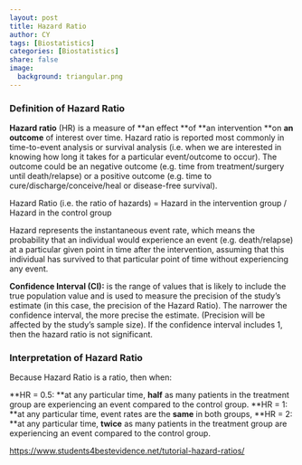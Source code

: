 ```yaml
---
layout: post
title: Hazard Ratio
author: CY
tags: [Biostatistics]
categories: [Biostatistics]
share: false
image:
  background: triangular.png 
---
```




### Definition of Hazard Ratio

**Hazard ratio** (HR) is a measure of **an effect **of **an intervention **on **an outcome** of interest over time. Hazard ratio is reported most commonly in time-to-event analysis or survival analysis (i.e. when we are interested in knowing how long it takes for a particular event/outcome to occur). The outcome could be an negative outcome (e.g. time from treatment/surgery until death/relapse) or a positive outcome (e.g. time to cure/discharge/conceive/heal or disease-free survival).

Hazard Ratio (i.e. the ratio of hazards) = Hazard in the intervention group / Hazard in the control group

Hazard represents the instantaneous event rate, which means the probability that an individual would experience an event (e.g. death/relapse) at a particular given point in time after the intervention, assuming that this individual has survived to that particular point of time without experiencing any event.

**Confidence Interval (CI):** is the range of values that is likely to include the true population value and is used to measure the precision of the study’s estimate (in this case, the precision of the Hazard Ratio). The narrower the confidence interval, the more precise the estimate. (Precision will be affected by the study’s sample size). If the confidence interval includes 1, then the hazard ratio is not significant.

### Interpretation of Hazard Ratio

Because Hazard Ratio is a ratio, then when:

**HR = 0.5: **at any particular time, **half** as many patients in the treatment group are experiencing an event compared to the control group.
**HR = 1: **at any particular time, event rates are the **same** in both groups,
**HR = 2: **at any particular time, **twice** as many patients in the treatment group are experiencing an event compared to the control group.





https://www.students4bestevidence.net/tutorial-hazard-ratios/